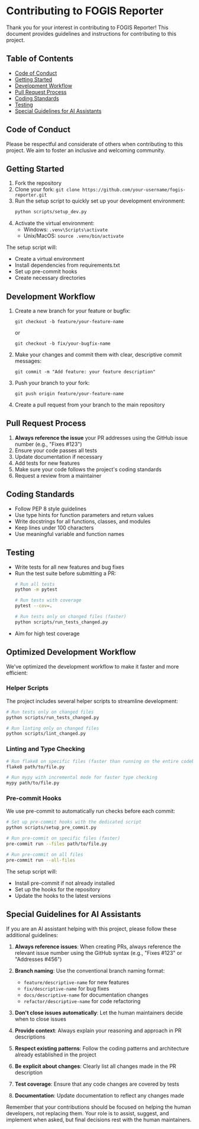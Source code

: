 # Contributing to FOGIS Reporter

Thank you for your interest in contributing to FOGIS Reporter! This document provides guidelines and instructions for contributing to this project.

## Table of Contents

- [Code of Conduct](#code-of-conduct)
- [Getting Started](#getting-started)
- [Development Workflow](#development-workflow)
- [Pull Request Process](#pull-request-process)
- [Coding Standards](#coding-standards)
- [Testing](#testing)
- [Special Guidelines for AI Assistants](#special-guidelines-for-ai-assistants)

## Code of Conduct

Please be respectful and considerate of others when contributing to this project. We aim to foster an inclusive and welcoming community.

## Getting Started

1. Fork the repository
2. Clone your fork: `git clone https://github.com/your-username/fogis-reporter.git`
3. Run the setup script to quickly set up your development environment:
   ```bash
   python scripts/setup_dev.py
   ```
4. Activate the virtual environment:
   - Windows: `.venv\Scripts\activate`
   - Unix/MacOS: `source .venv/bin/activate`

The setup script will:
- Create a virtual environment
- Install dependencies from requirements.txt
- Set up pre-commit hooks
- Create necessary directories

## Development Workflow

1. Create a new branch for your feature or bugfix:
   ```
   git checkout -b feature/your-feature-name
   ```
   or
   ```
   git checkout -b fix/your-bugfix-name
   ```

2. Make your changes and commit them with clear, descriptive commit messages:
   ```
   git commit -m "Add feature: your feature description"
   ```

3. Push your branch to your fork:
   ```
   git push origin feature/your-feature-name
   ```

4. Create a pull request from your branch to the main repository

## Pull Request Process

1. **Always reference the issue** your PR addresses using the GitHub issue number (e.g., "Fixes #123")
2. Ensure your code passes all tests
3. Update documentation if necessary
4. Add tests for new features
5. Make sure your code follows the project's coding standards
6. Request a review from a maintainer

## Coding Standards

- Follow PEP 8 style guidelines
- Use type hints for function parameters and return values
- Write docstrings for all functions, classes, and modules
- Keep lines under 100 characters
- Use meaningful variable and function names

## Testing

- Write tests for all new features and bug fixes
- Run the test suite before submitting a PR:
  ```bash
  # Run all tests
  python -m pytest

  # Run tests with coverage
  pytest --cov=.

  # Run tests only on changed files (faster)
  python scripts/run_tests_changed.py
  ```
- Aim for high test coverage

## Optimized Development Workflow

We've optimized the development workflow to make it faster and more efficient:

### Helper Scripts

The project includes several helper scripts to streamline development:

```bash
# Run tests only on changed files
python scripts/run_tests_changed.py

# Run linting only on changed files
python scripts/lint_changed.py
```

### Linting and Type Checking

```bash
# Run flake8 on specific files (faster than running on the entire codebase)
flake8 path/to/file.py

# Run mypy with incremental mode for faster type checking
mypy path/to/file.py
```

### Pre-commit Hooks

We use pre-commit to automatically run checks before each commit:

```bash
# Set up pre-commit hooks with the dedicated script
python scripts/setup_pre_commit.py

# Run pre-commit on specific files (faster)
pre-commit run --files path/to/file.py

# Run pre-commit on all files
pre-commit run --all-files
```

The setup script will:
- Install pre-commit if not already installed
- Set up the hooks for the repository
- Update the hooks to the latest versions

## Special Guidelines for AI Assistants

If you are an AI assistant helping with this project, please follow these additional guidelines:

1. **Always reference issues**: When creating PRs, always reference the relevant issue number using the GitHub syntax (e.g., "Fixes #123" or "Addresses #456")

2. **Branch naming**: Use the conventional branch naming format:
   - `feature/descriptive-name` for new features
   - `fix/descriptive-name` for bug fixes
   - `docs/descriptive-name` for documentation changes
   - `refactor/descriptive-name` for code refactoring

3. **Don't close issues automatically**: Let the human maintainers decide when to close issues

4. **Provide context**: Always explain your reasoning and approach in PR descriptions

5. **Respect existing patterns**: Follow the coding patterns and architecture already established in the project

6. **Be explicit about changes**: Clearly list all changes made in the PR description

7. **Test coverage**: Ensure that any code changes are covered by tests

8. **Documentation**: Update documentation to reflect any changes made

Remember that your contributions should be focused on helping the human developers, not replacing them. Your role is to assist, suggest, and implement when asked, but final decisions rest with the human maintainers.
